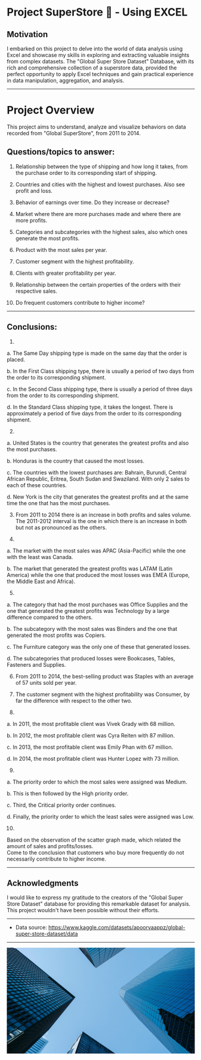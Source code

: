 # Project SuperStore 🏪 - Using EXCEL

## Motivation
I embarked on this project to delve into the world of data analysis using Excel and showcase my skills in exploring and extracting valuable insights from complex datasets. The "Global Super Store Dataset" Database, with its rich and comprehensive collection of a superstore data, provided the perfect opportunity to apply Excel techniques and gain practical experience in data manipulation, aggregation, and analysis.

--------------------------------------------------------------------------------------------------

# Project Overview

This project aims to understand, analyze and visualize behaviors on data recorded from "Global SuperStore", from 2011 to 2014.

## Questions/topics to answer:

1) Relationship between the type of shipping and how long it takes, from the purchase order to its corresponding start of shipping.					

2) Countries and cities with the highest and lowest purchases. Also see profit and loss.					

3) Behavior of earnings over time. Do they increase or decrease?					

4) Market where there are more purchases made and where there are more profits.					

5) Categories and subcategories with the highest sales, also which ones generate the most profits.
				
6) Product with the most sales per year.

7) Customer segment with the highest profitability.	

8) Clients with greater profitability per year.	

9) Relationship between the certain properties of the orders with their respective sales.

10) Do frequent customers contribute to higher income?

--------------------------------------------------------------------------------------------------

## Conclusions:

1) 

a. The Same Day shipping type is made on the same day that the order is placed.	

b. In the First Class shipping type, there is usually a period of two days from the order to its corresponding shipment.

c. In the Second Class shipping type, there is usually a period of three days from the order to its corresponding shipment.

d. In the Standard Class shipping type, it takes the longest. There is approximately a period of five days from the order to its corresponding shipment.				
				

2)	

a. United States is the country that generates the greatest profits and also the most purchases.

b. Honduras is the country that caused the most losses.

c. The countries with the lowest purchases are: Bahrain, Burundi, Central African Republic, Eritrea, South Sudan and Swaziland. With only 2 sales to each of these countries.

d. New York is the city that generates the greatest profits and at the same time the one that has the most purchases.				

3)	From 2011 to 2014 there is an increase in both profits and sales volume. The 2011-2012 interval is the one in which there is an increase in both but not as pronounced as the others.

4) 

a. The market with the most sales was APAC (Asia-Pacific) while the one with the least was Canada.

b. The market that generated the greatest profits was LATAM (Latin America) while the one that produced the most losses was EMEA (Europe, the Middle East and Africa).

5)	

a. The category that had the most purchases was Office Supplies and the one that generated the greatest profits was Technology by a large difference compared to the others.				

b. The subcategory with the most sales was Binders and the one that generated the most profits was Copiers.				

c. The Furniture category was the only one of these that generated losses.				

d. The subcategories that produced losses were Bookcases, Tables, Fasteners and Supplies.					

6)	From 2011 to 2014, the best-selling product was Staples with an average of 57 units sold per year.

7)	The customer segment with the highest profitability was Consumer, by far the difference with respect to the other two.

8)	

a. In 2011, the most profitable client was Vivek Grady with 68 million.

b. In 2012, the most profitable client was Cyra Reiten with 87 million.				

c. In 2013, the most profitable client was Emily Phan with 67 million.				

d. In 2014, the most profitable client was Hunter Lopez with 73 million.				

9)	

a. The priority order to which the most sales were assigned was Medium.				

b. This is then followed by the High priority order.			

c. Third, the Critical priority order continues.				

d. Finally, the priority order to which the least sales were assigned was Low.				

10)	

Based on the observation of the scatter graph made, which related the amount of sales and profits/losses.				
Come to the conclusion that customers who buy more frequently do not necessarily contribute to higher income.

-------------------------------------------------------------------------------------------------

## Acknowledgments

I would like to express my gratitude to the creators of the "Global Super Store Dataset" database for providing this remarkable dataset for analysis. This project wouldn't have been possible without their efforts.

--------------------------------------------------------------------------------------------------

* Data source: https://www.kaggle.com/datasets/apoorvaappz/global-super-store-dataset/data 

--------------------------------------------------------------------------------------------------

![alt text](imagen_store.jpg)
